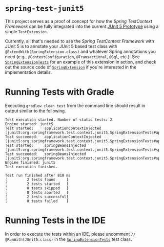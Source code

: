 # `spring-test-junit5`

This project serves as a proof of concept for how the _Spring TestContext Framework_
can be fully integrated into the current [JUnit 5 Prototype] using a single `TestExtension`.

Currently, all that's needed to use the _Spring TestContext Framework_ with JUnit 5
is to annotate your JUnit 5 based test class with `@ExtendWith(SpringExtension.class)`
and whatever Spring annotations you need (e.g., `@ContextConfiguration`, `@Transactional`,
`@Sql`, etc.). See [`SpringExtensionTests`] for an example of this extension in action,
and check out the source code of [`SpringExtension`] if you're interested in the 
implementation details.

# Running Tests with Gradle

Executing `gradlew clean test` from the command line should result in output similar to the following.

```
Test execution started. Number of static tests: 2
Engine started: junit5
Test started:     applicationContextInjected [junit5:org.springframework.test.context.junit5.SpringExtensionTests#applicationContextInjected()]
Test succeeded:   applicationContextInjected [junit5:org.springframework.test.context.junit5.SpringExtensionTests#applicationContextInjected()]
Test started:     springBeansInjected [junit5:org.springframework.test.context.junit5.SpringExtensionTests#springBeansInjected()]
Test succeeded:   springBeansInjected [junit5:org.springframework.test.context.junit5.SpringExtensionTests#springBeansInjected()]
Engine finished: junit5
Test execution finished.

Test run finished after 810 ms
[         2 tests found     ]
[         2 tests started   ]
[         0 tests skipped   ]
[         0 tests aborted   ]
[         2 tests successful]
[         0 tests failed    ]
```

# Running Tests in the IDE

In order to execute the tests within an IDE, please uncomment
`// @RunWith(JUnit5.class)` in the [`SpringExtensionTests`] test class.


[JUnit 5 Prototype]: https://github.com/junit-team/junit-lambda/wiki/Prototype
[`SpringExtension`]: https://github.com/sbrannen/spring-test-junit5/blob/master/src/main/java/org/springframework/test/context/junit5/SpringExtension.java
[`SpringExtensionTests`]: https://github.com/sbrannen/spring-test-junit5/blob/master/src/test/java/org/springframework/test/context/junit5/SpringExtensionTests.java
